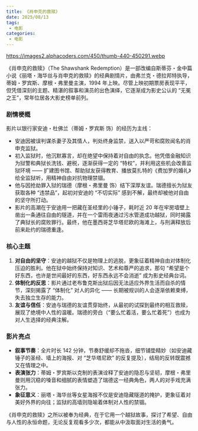 ```yaml
---
title: 《肖申克的救赎》
date: 2025/08/13
tags:
 - 电影
categories:
 - 电影
---
```

https://images2.alphacoders.com/450/thumb-440-450291.webp

《肖申克的救赎》（The Shawshank Redemption）是一部改编自斯蒂芬・金中篇小说《丽塔・海华丝与肖申克的救赎》的经典剧情片，由弗兰克・德拉邦特执导，蒂姆・罗宾斯、摩根・弗里曼主演，1994 年上映。尽管上映初期票房表现平平，但凭借深刻的主题、精湛的叙事和演员的出色演绎，它逐渐成为影史公认的 “无冕之王”，常年位居各大影史榜单前列。

### **剧情梗概**

影片以银行家安迪・杜佛兰（蒂姆・罗宾斯 饰）的经历为主线：

- 安迪因被误判谋杀妻子及其情人，判处终身监禁，送入以严苛和腐败闻名的肖申克监狱。
- 初入监狱时，他沉默寡言，却在绝望中保持着对自由的执念。他凭借金融知识为狱警和典狱长洗钱、避税，逐渐获得一定的 “特权”，并利用这些机会改善监狱环境 —— 扩建图书馆、帮助狱友获得教育、播放莫扎特的《费加罗的婚礼》给全监狱听，用精神自由对抗物理禁锢。
- 他与因抢劫罪入狱的瑞德（摩根・弗里曼 饰）结下深厚友谊。瑞德擅长为狱友获取各种 “违禁品”，起初对安迪的 “不切实际” 感到不解，最终却被他对自由的坚守所打动。
- 影片的高潮在于安迪用一把藏在圣经里的小锤子，耗时近 20 年在牢房墙壁上凿出一条通往自由的隧道，并在一个雷雨夜通过污水管道成功越狱，同时揭露了典狱长的腐败罪行。最终，他在墨西哥芝华塔尼欧的海滩上，与刑满释放后前来赴约的瑞德重逢。

### **核心主题**

1. **对自由的坚守**：安迪的越狱不仅是物理上的逃脱，更象征着精神自由对体制化压迫的胜利。他在狱中始终保持对知识、艺术和尊严的追求，那句 “希望是个好东西，也许是世间最好的东西，好东西永远不会消逝” 成为影史经典台词。
2. **体制化的反思**：影片通过老布鲁克斯出狱后因无法适应外界生活而自杀的情节，深刻揭露了 “体制化” 对人的异化 —— 长期被规训的人会逐渐依赖束缚，失去独立生存的能力。
3. **友谊与信任**：安迪与瑞德的友谊贯穿始终，从最初的试探到最终的相互救赎，展现了绝境中人性的温暖。瑞德的旁白（“要么忙着活，要么忙着死”）也成为对人生选择的经典注解。

### **影片亮点**

- **叙事节奏**：全片时长 142 分钟，节奏舒缓却不拖沓，细节铺垫精妙（如安迪藏锤子的圣经、墙上的海报、对 “芝华塔尼欧” 的反复提及），结局的反转既震撼又在情理之中。
- **表演张力**：蒂姆・罗宾斯以克制的表演诠释了安迪的隐忍与坚韧，摩根・弗里曼则用沉稳的嗓音和细腻的表情塑造了瑞德这一经典角色，两人的对手戏充满张力。
- **象征意义**：丽塔・海华丝等女星海报不仅是安迪隐藏隧道的掩护，更象征着对美好外界的向往；监狱的高墙则隐喻着体制对人性的禁锢。

《肖申克的救赎》之所以被奉为经典，在于它用一个越狱故事，探讨了希望、自由与人性的永恒命题，无论反复观看多少次，都能从中汲取面对生活的勇气。
